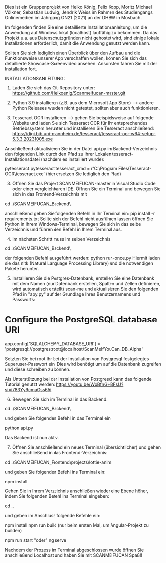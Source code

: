 Dies ist ein Gruppenprojekt von Heiko König, Felix Kopp, Moritz Michael Völkner, Sebastian Ludwig, Jendrik Weiss im Rahmen des Studiengangs Onlinemedien 
im Jahrgang ON21 (2021) an der DHBW in Mosbach. 

Im folgenden finden Sie eine detaillierte Installationsanleitung, um die Anwendung auf Windows lokal (localhost) lauffähig zu bekommen. Da das Projekt u.a. aus
Datenschutzgründen nicht gehostet wird, sind einige lokale Installationen erforderlich, damit die Anwendung genutzt werden kann. 

Sollten Sie sich lediglich einen Überblick über den Aufbau und die Funktionsweise unserer App verschaffen wollen, können Sie sich das detaillierte Showcase-Screenvideo
ansehen. Ansonsten fahren Sie mit der Installation fort. 

INSTALLATIONSANLEITUNG: 

1. Laden Sie sich das Git-Repository unter: https://github.com/Heikoenig/Scanmeifucan-master.git

2. Python 3.9 installieren (z.B. aus dem Microsoft App Store) --> andere Python Releases wurden nicht getestet, sollten aber auch funktionieren. 

3. Tesseract OCR installieren --> gehen Sie beispielsweise auf folgende Website und laden Sie sich Tesseract OCR für Ihr entsprechendes Betriebssystem herunter und 
installieren Sie Tesseract anschließend:
https://digi.bib.uni-mannheim.de/tesseract/tesseract-ocr-w64-setup-5.3.3.20231005.exe

Anschließend aktualisieren Sie in der Datei api.py im Backend-Verzeichnis den folgenden Link durch den Pfad zu Ihrer Lokalen tesseract-Installationsdatei
(nachdem es installiert wurde):

pytesseract.pytesseract.tesseract_cmd = r'C:\Program Files\Tesseract-OCR\tesseract.exe' (hier ersetzen Sie lediglich den Pfad)

3. Öffnen Sie das Projekt SCANMEIFUCAN-master in Visual Studio Code oder einer vergleichbaren IDE. Öffnen Sie ein Terminal und bewegen Sie sich in das Frontend-Verzeichnis mit

cd .\SCANMEIFUCAN_Backend\ 

anschließend geben Sie folgenden Befehl in Ihr Terminal ein: pip install -r requirements.txt
Sollte sich der Befehl nicht ausführen lassen öffnen Sie Python in Ihrem Windows-Terminal, bewegen Sie sich in das selbe Verzeichnis und führen den Befehl in Ihrem 
Terminal aus.

4. Im nächsten Schritt muss im selben Verzeichnis 

cd .\SCANMEIFUCAN_Backend\ 

der folgenden Befehl ausgeführt werden: python run-once.py
Hiermit laden sie das nltk (Natural Language Processing Library) und die notwendigen Pakete herunter.

5. Installieren Sie die Postgres-Datenbank, erstellen Sie eine Datenbank mit dem Namen (nur Datenbank erstellen, Spalten und Zellen definieren, wird automatisch
erstellt) scan-me und aktualisieren Sie den folgenden Pfad in "apy.py" auf der Grundlage 
Ihres Benutzernamens und Passworts:

# Configure the PostgreSQL database URI
app.config['SQLALCHEMY_DATABASE_URI'] = 'postgresql://postgres:root@localhost/ScanMeIfYouCan_DB_Alpha'

Setzten Sie bei root Ihr bei der Installation von Postgresql festgelegtes Superuser-Passwort ein. Dies wird benötigt um auf die Datenbank zugreifen und diese schreiben
zu können. 

Als Unterstützung bei der Installation von Postgresql kann das folgende Tutorial genutzt werden: https://youtu.be/WxBfnGH3FsU?si=i783Yy9cmaGss65i

6. Bewegen Sie sich im Terminal in das Backend: 

cd .\SCANMEIFUCAN_Backend\ 

und geben Sie folgenden Befehl in das Terminal ein: 

python api.py 

Das Backend ist nun aktiv. 

7. Öffnen Sie anschließend ein neues Terminal (übersichtlicher) und gehen Sie anschließend in das Frontend-Verzeichnis: 

cd .\SCANMEIFUCAN_Frontend\projects\lottie-anim

und geben Sie folgenden Befehl ins Terminal ein: 

npm install 

Gehen Sie in Ihrem Verzeichnis anschließen wieder eine Ebene höher, indem Sie folgenden Befehl ins Terminal eingeben: 

cd ..

und geben im Anschluss folgende Befehle ein: 

npm install
npm run build (nur beim ersten Mal, um Angular-Projekt zu builden)

npm run start "oder" ng serve


Nachdem der Prozess im Terminal abgeschlossen wurde öffnen Sie anschließend Localhost und haben Sie mit SCANMEIFUCAN Spaß!! 







